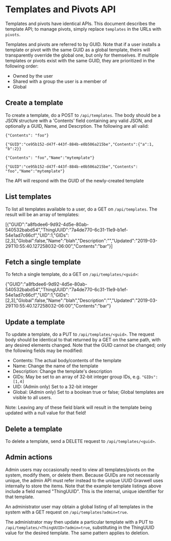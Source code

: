 # Templates and Pivots API

Templates and pivots have identical APIs. This document describes the template API; to manage pivots, simply replace `templates` in the URLs with `pivots`.

Templates and pivots are referred to by GUID. Note that if a user installs a template or pivot with the same GUID as a global template, theirs will transparently override the global one, but only for themselves. If multiple templates or pivots exist with the same GUID, they are prioritized in the following order:

* Owned by the user
* Shared with a group the user is a member of
* Global

## Create a template

To create a template, do a POST to `/api/templates`. The body should be a JSON structure with a 'Contents' field containing any valid JSON, and optionally a GUID, Name, and Descrption. The following are all valid:

```
{"Contents": "foo"}
```

```
{"GUID":"ce95b152-d47f-443f-884b-e0b506a215be","Contents":{"a":1, "b":2}}
```

```
{"Contents": "foo","Name":"mytemplate"}
```

```
{"GUID":"ce95b152-d47f-443f-884b-e0b506a215be","Contents": "foo","Name":"mytemplate"}
```
The API will respond with the GUID of the newly-created template

## List templates

To list all templates available to a user, do a GET on `/api/templates`. The result will be an array of templates:

[{"GUID":"a8fbdee6-9d92-4d5e-80ab-540532babd54","ThingUUID":"7a4de770-6c31-11e9-b1ef-54e1ad7c66cf","UID":1,"GIDs":[2,3],"Global":false,"Name":"blah","Description":"","Updated":"2019-03-29T10:55:40.127258032-06:00","Contents":"bar"}]

## Fetch a single template

To fetch a single template, do a GET on `/api/templates/<guid>`:

{"GUID":"a8fbdee6-9d92-4d5e-80ab-540532babd54","ThingUUID":"7a4de770-6c31-11e9-b1ef-54e1ad7c66cf","UID":1,"GIDs":[2,3],"Global":false,"Name":"blah","Description":"","Updated":"2019-03-29T10:55:40.127258032-06:00","Contents":"bar"}

## Update a template

To update a template, do a PUT to `/api/templates/<guid>`. The request body should be identical to that returned by a GET on the same path, with any desired elements changed. Note that the GUID cannot be changed; only the following fields may be modified:

* Contents: The actual body/contents of the template
* Name: Change the name of the template
* Description: Change the template's description
* GIDs: May be set to an array of 32-bit integer group IDs, e.g. `"GIDs":[1,4]`
* UID: (Admin only) Set to a 32-bit integer
* Global: (Admin only) Set to a boolean true or false; Global templates are visible to all users.

Note: Leaving any of these field blank will result in the template being updated with a null value for that field!

## Delete a template

To delete a template, send a DELETE request to `/api/templates/<guid>`.

## Admin actions

Admin users may occasionally need to view all templates/pivots on the system, modify them, or delete them. Because GUIDs are not necessarily unique, the admin API must refer instead to the unique UUID Gravwell uses internally to store the items. Note that the example template listings above include a field named "ThingUUID". This is the internal, unique identifier for that template.

An administrator user may obtain a global listing of all templates in the system with a GET request on `/api/templates?admin=true`.

The administrator may then update a particular template with a PUT to `/api/templates/<ThingUUID>?admin=true`, substituting in the ThingUUID value for the desired template. The same pattern applies to deletion.